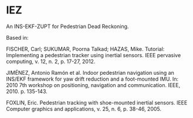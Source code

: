 # IEZ
An INS-EKF-ZUPT for Pedestrian Dead Reckoning.

Based in:

FISCHER, Carl; SUKUMAR, Poorna Talkad; HAZAS, Mike. Tutorial: Implementing a pedestrian tracker using inertial sensors. IEEE pervasive computing, v. 12, n. 2, p. 17-27, 2012.

JIMÉNEZ, Antonio Ramón et al. Indoor pedestrian navigation using an INS/EKF framework for yaw drift reduction and a foot-mounted IMU. In: 2010 7th workshop on positioning, navigation and communication. IEEE, 2010. p. 135-143.

FOXLIN, Eric. Pedestrian tracking with shoe-mounted inertial sensors. IEEE Computer graphics and applications, v. 25, n. 6, p. 38-46, 2005.
